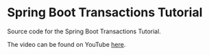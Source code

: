 # Spring Boot Transactions Tutorial
Source code for the Spring Boot Transactions Tutorial.

The video can be found on YouTube [here](https://youtu.be/qhz27TZYsYI).
